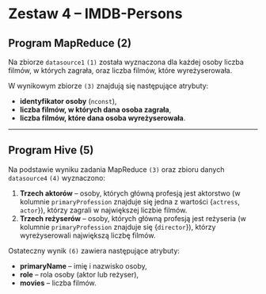 # Zestaw 4 – IMDB-Persons

## Program MapReduce (2)

Na zbiorze `datasource1` `(1)` została wyznaczona dla każdej osoby liczba filmów, w których zagrała, oraz liczba filmów, które wyreżyserowała.

W wynikowym zbiorze `(3)` znajdują się następujące atrybuty:
- **identyfikator osoby** (`nconst`),
- **liczba filmów, w których dana osoba zagrała**,
- **liczba filmów, które dana osoba wyreżyserowała**.

---

## Program Hive (5)

Na podstawie wyniku zadania MapReduce `(3)` oraz zbioru danych `datasource4` `(4)` wyznaczono:
1. **Trzech aktorów** – osoby, których główną profesją jest aktorstwo (w kolumnie `primaryProfession` znajduje się jedna z wartości {`actress`, `actor`}), którzy zagrali w największej liczbie filmów.
2. **Trzech reżyserów** – osoby, których główną profesją jest reżyseria (w kolumnie `primaryProfession` znajduje się {`director`}), którzy wyreżyserowali największą liczbę filmów.

Ostateczny wynik `(6)` zawiera następujące atrybuty:
- **primaryName** – imię i nazwisko osoby,
- **role** – rola osoby (aktor lub reżyser),
- **movies** – liczba filmów.

